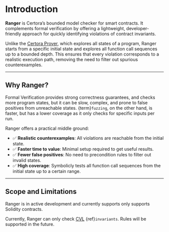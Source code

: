 # Introduction

**Ranger** is Certora’s bounded model checker for smart contracts. It complements formal verification by offering a lightweight, developer-friendly approach for quickly identifying violations of contract invariants.

Unlike the [Certora Prover](/docs/user-guide/index), which explores all states of a program, Ranger starts from a specific initial state and explores all function call sequences up to a bounded depth. This ensures that every violation corresponds to a realistic execution path, removing the need to filter out spurious counterexamples.

---

## Why Ranger?

Formal Verification provides strong correctness guarantees, and checks more program states, but it can be slow, complex, and prone to false positives from unreachable states. {term}`fuzzing`, on the other hand, is faster, but has a lower coverage as it only checks for specific inputs per run.

Ranger offers a practical middle ground:

- ✅ **Realistic counterexamples**: All violations are reachable from the initial state.
- ✅ **Faster time to value**: Minimal setup required to get useful results.
- ✅ **Fewer false positives**: No need to precondition rules to filter out invalid states.
- ✅ **High coverage**: Symbolicly tests all function call sequences from the initial state up to a certain range.

---

## Scope and Limitations

Ranger is in active development and currently supports only supports Solidity contracts.

Currently, Ranger can only check [CVL](cvl-language.md) {ref}`invariants`. Rules will be supported in the future.
